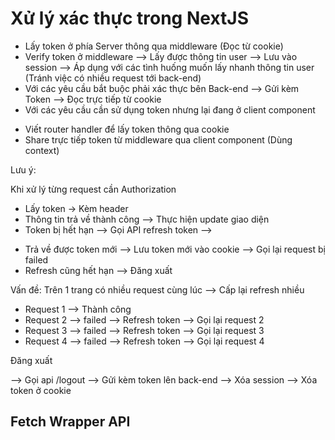 # Xử lý xác thực trong NextJS

- Lấy token ở phía Server thông qua middleware (Đọc từ cookie)
- Verify token ở middleware --> Lấy được thông tin user --> Lưu vào session --> Áp dụng với các tình huống muốn lấy nhanh thông tin user (Tránh việc có nhiều request tới back-end)
- Với các yêu cầu bắt buộc phải xác thực bên Back-end --> Gửi kèm Token --> Đọc trực tiếp từ cookie
- Với các yêu cầu cần sử dụng token nhưng lại đang ở client component

* Viết router handler để lấy token thông qua cookie
* Share trực tiếp token từ middleware qua client component (Dùng context)

Lưu ý:

Khi xử lý từng request cần Authorization

- Lấy token -> Kèm header
- Thông tin trả về thành công --> Thực hiện update giao diện
- Token bị hết hạn --> Gọi API refresh token -->

* Trả về được token mới --> Lưu token mới vào cookie --> Gọi lại request bị failed
* Refresh cũng hết hạn --> Đăng xuất

Vấn đề: Trên 1 trang có nhiều request cùng lúc --> Cấp lại refresh nhiều

- Request 1 --> Thành công
- Request 2 --> failed --> Refresh token --> Gọi lại request 2
- Request 3 --> failed --> Refresh token --> Gọi lại request 3
- Request 4 --> failed --> Refresh token --> Gọi lại request 4

Đăng xuất

--> Gọi api /logout --> Gửi kèm token lên back-end
--> Xóa session
--> Xóa token ở cookie

## Fetch Wrapper API
